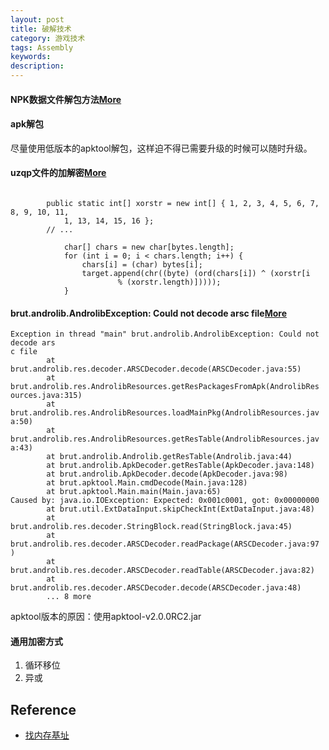 ```yaml
---
layout: post
title: 破解技术
category: 游戏技术
tags: Assembly
keywords: 
description: 
---
```




#### NPK数据文件解包方法[More](http://blog.csdn.net/lady911/article/details/24375017)

#### apk解包
尽量使用低版本的apktool解包，这样迫不得已需要升级的时候可以随时升级。

#### uzqp文件的加解密[More](http://www.cnblogs.com/xirtam/p/4371335.html)


```
    	
    	public static int[] xorstr = new int[] { 1, 2, 3, 4, 5, 6, 7, 8, 9, 10, 11,
            1, 13, 14, 15, 16 };
        // ...

            char[] chars = new char[bytes.length];
            for (int i = 0; i < chars.length; i++) {
                chars[i] = (char) bytes[i];
                target.append(chr((byte) (ord(chars[i]) ^ (xorstr[i
                        % (xorstr.length)]))));
            }
```

#### brut.androlib.AndrolibException: Could not decode arsc file[More](http://bbs.pediy.com/showthread.php?p=1332397)
```
Exception in thread "main" brut.androlib.AndrolibException: Could not decode ars
c file
        at brut.androlib.res.decoder.ARSCDecoder.decode(ARSCDecoder.java:55)
        at brut.androlib.res.AndrolibResources.getResPackagesFromApk(AndrolibRes
ources.java:315)
        at brut.androlib.res.AndrolibResources.loadMainPkg(AndrolibResources.jav
a:50)
        at brut.androlib.res.AndrolibResources.getResTable(AndrolibResources.jav
a:43)
        at brut.androlib.Androlib.getResTable(Androlib.java:44)
        at brut.androlib.ApkDecoder.getResTable(ApkDecoder.java:148)
        at brut.androlib.ApkDecoder.decode(ApkDecoder.java:98)
        at brut.apktool.Main.cmdDecode(Main.java:128)
        at brut.apktool.Main.main(Main.java:65)
Caused by: java.io.IOException: Expected: 0x001c0001, got: 0x00000000
        at brut.util.ExtDataInput.skipCheckInt(ExtDataInput.java:48)
        at brut.androlib.res.decoder.StringBlock.read(StringBlock.java:45)
        at brut.androlib.res.decoder.ARSCDecoder.readPackage(ARSCDecoder.java:97
)
        at brut.androlib.res.decoder.ARSCDecoder.readTable(ARSCDecoder.java:82)
        at brut.androlib.res.decoder.ARSCDecoder.decode(ARSCDecoder.java:48)
        ... 8 more
```
apktool版本的原因：使用apktool-v2.0.0RC2.jar

#### 通用加密方式

1. 循环移位
2. 异或

## Reference

* [找内存基址](http://www.vrbrothers.com/cn/qmacro/qkbase/Home/Detail/f7eabb26-3cdc-415c-ab16-65f03ccb3b11)
